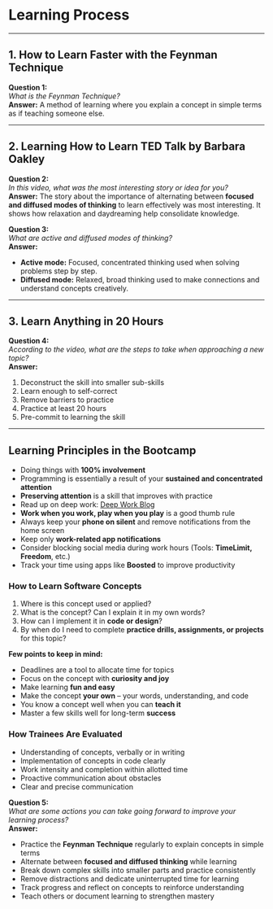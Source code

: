 # Learning Process

---

## 1. How to Learn Faster with the Feynman Technique

**Question 1:**  
*What is the Feynman Technique?*  
**Answer:** A method of learning where you explain a concept in simple terms as if teaching someone else.

---

## 2. Learning How to Learn TED Talk by Barbara Oakley

**Question 2:**  
*In this video, what was the most interesting story or idea for you?*  
**Answer:** The story about the importance of alternating between **focused and diffused modes of thinking** to learn effectively was most interesting. It shows how relaxation and daydreaming help consolidate knowledge.

**Question 3:**  
*What are active and diffused modes of thinking?*  
**Answer:**  
- **Active mode:** Focused, concentrated thinking used when solving problems step by step.  
- **Diffused mode:** Relaxed, broad thinking used to make connections and understand concepts creatively.

---

## 3. Learn Anything in 20 Hours

**Question 4:**  
*According to the video, what are the steps to take when approaching a new topic?*  
**Answer:**  
1. Deconstruct the skill into smaller sub-skills  
2. Learn enough to self-correct  
3. Remove barriers to practice  
4. Practice at least 20 hours  
5. Pre-commit to learning the skill

---

## Learning Principles in the Bootcamp

- Doing things with **100% involvement**  
- Programming is essentially a result of your **sustained and concentrated attention**  
- **Preserving attention** is a skill that improves with practice  
- Read up on deep work: [Deep Work Blog](https://doist.com/blog/deep-work/)  
- **Work when you work, play when you play** is a good thumb rule  
- Always keep your **phone on silent** and remove notifications from the home screen  
- Keep only **work-related app notifications**  
- Consider blocking social media during work hours (Tools: **TimeLimit, Freedom**, etc.)  
- Track your time using apps like **Boosted** to improve productivity  

### How to Learn Software Concepts

1. Where is this concept used or applied?  
2. What is the concept? Can I explain it in my own words?  
3. How can I implement it in **code or design**?  
4. By when do I need to complete **practice drills, assignments, or projects** for this topic?  

**Few points to keep in mind:**  

- Deadlines are a tool to allocate time for topics  
- Focus on the concept with **curiosity and joy**  
- Make learning **fun and easy**  
- Make the concept **your own** – your words, understanding, and code  
- You know a concept well when you can **teach it**  
- Master a few skills well for long-term **success**  

### How Trainees Are Evaluated

- Understanding of concepts, verbally or in writing  
- Implementation of concepts in code clearly  
- Work intensity and completion within allotted time  
- Proactive communication about obstacles  
- Clear and precise communication  

**Question 5:**  
*What are some actions you can take going forward to improve your learning process?*  
**Answer:**  
- Practice the **Feynman Technique** regularly to explain concepts in simple terms  
- Alternate between **focused and diffused thinking** while learning  
- Break down complex skills into smaller parts and practice consistently  
- Remove distractions and dedicate uninterrupted time for learning  
- Track progress and reflect on concepts to reinforce understanding  
- Teach others or document learning to strengthen mastery  
